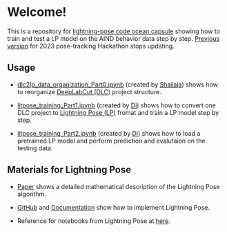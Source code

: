 # Welcome!

This is a repository for [lightning-pose code ocean capsule](https://codeocean.allenneuraldynamics.org/capsule/0585042/tree) showing how to train and test a LP model on the AIND behavior data step by step.
[Previous version](https://codeocean.allenneuraldynamics.org/capsule/5949595/tree) for 2023 pose-tracking Hackathon stops updating.

## Usage
- [dlc2lp_data_organization_Part0.ipynb](https://github.com/AllenNeuralDynamics/lightning_pose_CO_capsule/blob/main/code/dlc2lp_data_organization_Part0.ipynb) (created by [Shailaja](shailaja.akella@alleninstitute.org)) shows how to reorganize [DeepLabCut (DLC)](https://github.com/DeepLabCut/DeepLabCut) project structure.

- [litpose_training_Part1.ipynb](https://github.com/AllenNeuralDynamics/lightning_pose_CO_capsule/blob/main/code/litpose_training_Part1.ipynb) (created by [Di](di.wang@alleninstitute.org)) shows how to convert one DLC project to [Lightning Pose (LP)](https://github.com/danbider/lightning-pose) fromat and train a LP model step by step.

- [litpose_training_Part2.ipynb](https://github.com/AllenNeuralDynamics/lightning_pose_CO_capsule/blob/main/code/litpose_training_Part2.ipynb) (created by [Di](di.wang@alleninstitute.org)) shows how to load a pretrained LP model and perform prediction and evalutaion on the testing data.


## Materials for Lightning Pose
- [Paper](https://www.biorxiv.org/content/10.1101/2023.04.28.538703v1) shows a detailed mathematical description of the Lightning Pose algorithm.

- [GitHub](https://github.com/danbider/lightning-pose) and [Documentation](https://lightning-pose.readthedocs.io/en/latest/index.html) show how to implement Lightning Pose.

- Reference for notebooks from Lightning Pose at [here](https://github.com/danbider/lightning-pose/blob/7da5b5e701cb315ffd6d3ac8847191ee6715c46e/scripts/litpose_training_demo.ipynb).